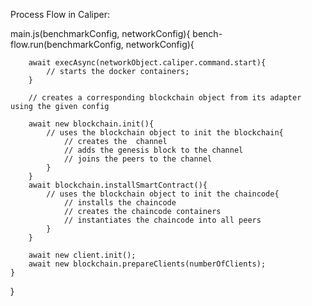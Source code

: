 Process Flow in Caliper:

main.js(benchmarkConfig, networkConfig){
    bench-flow.run(benchmarkConfig, networkConfig){

        await execAsync(networkObject.caliper.command.start){
            // starts the docker containers;
        }

        // creates a corresponding blockchain object from its adapter using the given config

        await new blockchain.init(){
            // uses the blockchain object to init the blockchain{
                // creates the  channel
                // adds the genesis block to the channel
                // joins the peers to the channel
            }
        }
        await blockchain.installSmartContract(){
            // uses the blockchain object to init the chaincode{
                // installs the chaincode
                // creates the chaincode containers
                // instantiates the chaincode into all peers
            }
        }
        
        await new client.init();
        await new blockchain.prepareClients(numberOfClients);
    }
}